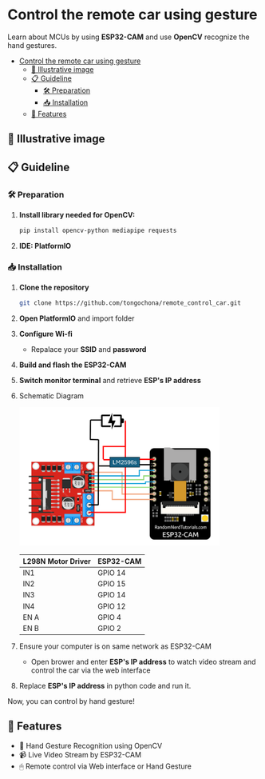 # Control the remote car using gesture
Learn about MCUs by using **ESP32-CAM** and use **OpenCV** recognize the hand gestures.

- [Control the remote car using gesture](#control-the-remote-car-using-gesture)
  - [📸 Illustrative image](#-illustrative-image)
  - [📋 Guideline](#-guideline)
    - [🛠 Preparation](#-preparation)
    - [📥 Installation](#-installation)
  - [🚀 Features](#-features)


## 📸 Illustrative image
## 📋 Guideline
### 🛠 Preparation
1. **Install library needed for OpenCV:**

    ```bash
    pip install opencv-python mediapipe requests
    ```
2. **IDE: PlatformIO**
### 📥 Installation
1. **Clone the repository**
    ```bash
    git clone https://github.com/tongochona/remote_control_car.git
    ```
2. **Open PlatformIO** and import folder
3. **Configure Wi-fi**
   
    - Repalace your **SSID** and **password**
4. **Build and flash the ESP32-CAM**
5. **Switch monitor terminal** and retrieve **ESP's IP address**
6. Schematic Diagram

    <img src="image/layout.png" alt="Circuit" width="400" />

    | L298N Motor Driver | ESP32-CAM |
    |--------------------|-----------|
    | IN1 | GPIO 14|
    | IN2 | GPIO 15|
    | IN3 | GPIO 14|
    | IN4 | GPIO 12|
    | EN A | GPIO 4|
    | EN B | GPIO 2|

7. Ensure your computer is on same network as ESP32-CAM 
   - Open brower and enter **ESP's IP address** to watch video stream and control the car via the web interface
8. Replace **ESP's IP address** in python code and run it.

Now, you can control by hand gesture!

## 🚀 Features ##
- 🤚 Hand Gesture Recognition using OpenCV
- 📹 Live Video Stream by ESP32-CAM
- 🖱 Remote control via Web interface or Hand Gesture


